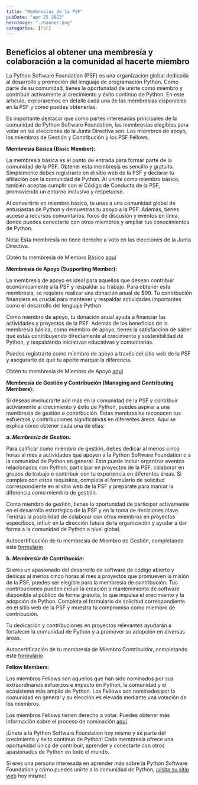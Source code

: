 ```yaml
---
title: "Membresías de la PSF"
pubDate: "apr 25 2023"
heroImage: "./banner.png"
categories: [PSF]
---
```


## Beneficios al obtener una membresía y colaboración a la comunidad al hacerte miembro

La Python Software Foundation (PSF) es una organización global dedicada al
desarrollo y promoción del lenguaje de programación Python. Como parte de su
comunidad, tienes la oportunidad de unirte como miembro y contribuir activamente
al crecimiento y éxito continuo de Python. En este artículo, exploraremos en
detalle cada una de las membresías disponibles en la PSF y cómo puedes
obtenerlas.

Es importante destacar que como partes interesadas principales de la comunidad
de Python Software Foundation, las membresías elegibles para votar en las
elecciones de la Junta Directiva son: Los miembros de apoyo, los miembros de
Gestión y Contribución y los PSF Fellows.

**Membresía Básica (Basic Member):**

La membresía básica es el punto de entrada para formar parte de la comunidad de
la PSF. Obtener esta membresía es sencillo y gratuito. Simplemente debes
registrarte en el sitio web de la PSF y declarar tu afiliación con la comunidad
de Python. Al unirte como miembro básico, también aceptas cumplir con el Código
de Conducta de la PSF, promoviendo un entorno inclusivo y respetuoso.

Al convertirte en miembro básico, te unes a una comunidad global de entusiastas
de Python y demuestras tu apoyo a la PSF. Además, tienes acceso a recursos
comunitarios, foros de discusión y eventos en línea, donde puedes conectarte con
otros miembros y ampliar tus conocimientos de Python.

Nota: Esta membresía no tiene derecho a voto en las elecciones de la Junta
Directiva.

Obtén tu membresía de Miembro Básico
[<u>aquí</u>](https://www.python.org/users/membership/edit/)

**Membresía de Apoyo (Supporting Member):**

La membresía de apoyo es ideal para aquellos que desean contribuir
económicamente a la PSF y respaldar su trabajo. Para obtener esta membresía, se
requiere realizar una donación anual de \$99. Tu contribución financiera es
crucial para mantener y respaldar actividades importantes como el desarrollo del
lenguaje Python.

Como miembro de apoyo, tu donación anual ayuda a financiar las actividades y
proyectos de la PSF. Además de los beneficios de la membresía básica, como
miembro de apoyo, tienes la satisfacción de saber que estás contribuyendo
directamente al crecimiento y sostenibilidad de Python, y respaldando
iniciativas educativas y comunitarias.

Puedes registrarte como miembro de apoyo a través del sitio web de la PSF y
asegurarte de que tu aporte marque la diferencia.

Obtén tu membresía de Miembro de Apoyo
[<u>aquí</u>](https://psfmember.org/python-software-foundation-supporting-member-2/)

**Membresía de Gestión y Contribución (Managing and Contributing Members):**

Si deseas involucrarte aún más en la comunidad de la PSF y contribuir
activamente al crecimiento y éxito de Python, puedes aspirar a una membresía de
gestión o contribución. Estas membresías reconocen tus esfuerzos y
contribuciones significativas en diferentes áreas. Aquí se explica cómo obtener
cada una de ellas:

**_a. Membresía de Gestión:_**

Para calificar como miembro de gestión, debes dedicar al menos cinco horas al
mes a actividades que apoyen a la Python Software Foundation o a la comunidad de
Python en general. Esto puede incluir organizar eventos relacionados con Python,
participar en proyectos de la PSF, colaborar en grupos de trabajo o contribuir
con tu experiencia en diferentes áreas. Si cumples con estos requisitos,
completa el formulario de solicitud correspondiente en el sitio web de la PSF y
prepárate para marcar la diferencia como miembro de gestión.

Como miembro de gestión, tienes la oportunidad de participar activamente en el
desarrollo estratégico de la PSF y en la toma de decisiones clave. Tendrás la
posibilidad de colaborar con otros miembros en proyectos específicos, influir en
la dirección futura de la organización y ayudar a dar forma a la comunidad de
Python a nivel global.

Autocertificación de tu membresía de Miembro de Gestión, completando este
[<u>formulario</u>](https://docs.google.com/forms/d/e/1FAIpQLSfwWBGkzvkWDZrxW3up_M_B7qgt1IWZlx9KJ0ucLA5WJP1vfA/viewform)

**_b. Membresía de Contribución:_**

Si eres un apasionado del desarrollo de software de código abierto y dedicas al
menos cinco horas al mes a proyectos que promueven la misión de la PSF, puedes
ser elegible para la membresía de contribución. Tus contribuciones pueden
incluir la creación o mantenimiento de software disponible al público de forma
gratuita, lo que impulsa el crecimiento y la adopción de Python. Completa el
formulario de solicitud correspondiente en el sitio web de la PSF y muestra tu
compromiso como miembro de contribución.

Tu dedicación y contribuciones en proyectos relevantes ayudarán a fortalecer la
comunidad de Python y a promover su adopción en diversas áreas.

Autocertificación de tu membresía de Miembro Contribuidor, completando este
[<u>formulario</u>](https://docs.google.com/forms/d/e/1FAIpQLSfwWBGkzvkWDZrxW3up_M_B7qgt1IWZlx9KJ0ucLA5WJP1vfA/viewform)

**Fellow Members:**

Los miembros Fellows son aquellos que han sido nominados por sus extraordinarios
esfuerzos e impacto en Python, la comunidad y el ecosistema más amplio de
Python. Los Fellows son nominados por la comunidad en general y su elección es
elevada mediante una votación de los miembros.

Los miembros Fellows tienen derecho a votar. Puedes obtener más información
sobre el proceso de nominación
[<u>aquí</u>](https://www.python.org/psf/fellows/).

¡Únete a la Python Software Foundation hoy mismo y sé parte del crecimiento y
éxito continuo de Python! Cada membresía ofrece una oportunidad única de
contribuir, aprender y conectarte con otros apasionados de Python en todo el
mundo.

Si eres una persona interesada en aprender más sobre la Python Software
Foundation y cómo puedes unirte a la comunidad de Python,
¡[<u>visita su sitio web</u>](https://www.python.org/psf/about/) hoy mismo!
